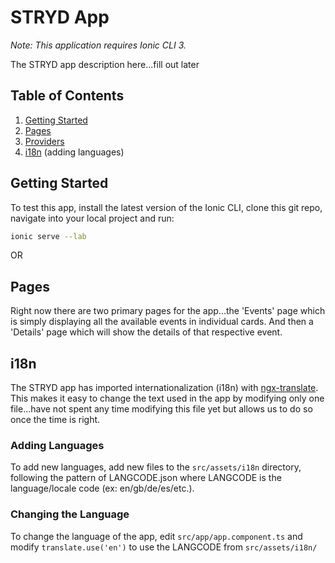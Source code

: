# STRYD App

_Note: This application requires Ionic CLI 3._

The STRYD app description here...fill out later

## Table of Contents

1. [Getting Started](#getting-started)
2. [Pages](#pages)
3. [Providers](#providers)
4. [i18n](#i18n) (adding languages)

## <a name="getting-started"></a>Getting Started

To test this app, install the latest version of the Ionic CLI, clone this git repo, navigate into your local project and run:

```bash
ionic serve --lab
```
OR

## Pages

Right now there are two primary pages for the app...the 'Events' page which is simply displaying all the available events in individual cards. And then a 'Details' page which will show the details of that respective event.



## i18n

The STRYD app has imported internationalization (i18n) with [ngx-translate](https://github.com/ngx-translate/core). This makes it easy to change the text used in the app by modifying only one file...have not spent any time modifying this file yet but allows us to do so once the time is right.

### Adding Languages

To add new languages, add new files to the `src/assets/i18n` directory, following the pattern of LANGCODE.json where LANGCODE is the language/locale code (ex: en/gb/de/es/etc.).

### Changing the Language

To change the language of the app, edit `src/app/app.component.ts` and modify `translate.use('en')` to use the LANGCODE from `src/assets/i18n/`
